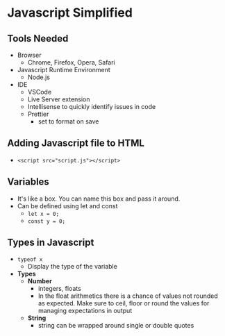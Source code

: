 # Javascript Simplified

## Tools Needed
- Browser
  - Chrome, Firefox, Opera, Safari
- Javascript Runtime Environment
  - Node.js
-  IDE
   -  VSCode
   -  Live Server extension
   -  Intellisense to quickly identify issues in code
   -  Prettier
      -  set to format on save

##  Adding Javascript file to HTML
- `<script src="script.js"></script>`

## Variables
- It's like a box. You can name this box and pass it around.
- Can be defined using let and const
  - `let x = 0;`
  - `const y = 0;`

## Types in Javascript 
- `typeof x`
  - Display the type of the variable
- **Types**
  - **Number**
    - integers, floats
    - In the float arithmetics there is a chance of values not rounded as expected. Make sure to ceil, floor or round the values for managing expectations in output
  - **String**
    - string can be wrapped around single or double quotes